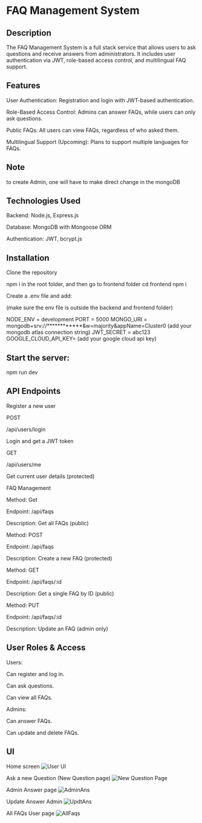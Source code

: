 # FAQ Management System

## Description

The FAQ Management System is a full stack service that allows users to ask questions and receive answers from administrators. It includes user authentication via JWT, role-based access control, and multilingual FAQ support.

## Features

User Authentication: Registration and login with JWT-based authentication.

Role-Based Access Control: Admins can answer FAQs, while users can only ask questions.

Public FAQs: All users can view FAQs, regardless of who asked them.

Multilingual Support (Upcoming): Plans to support multiple languages for FAQs.

## Note
to create Admin, one will have to make direct change in the mongoDB 

## Technologies Used

Backend: Node.js, Express.js

Database: MongoDB with Mongoose ORM

Authentication: JWT, bcrypt.js

## Installation

Clone the repository

npm i in the root folder,
and then go to frontend folder
cd frontend
npm i


Create a .env file and add:

(make sure the env file is outside the backend and frontend folder)

NODE_ENV = development
PORT = 5000
MONGO_URI = mongodb+srv://************&w=majority&appName=Cluster0 (add your mongodb atlas connection string)
JWT_SECRET = abc123
GOOGLE_CLOUD_API_KEY= (add your google cloud api key)


## Start the server:

npm run dev

## API Endpoints

Register a new user

POST

/api/users/login

Login and get a JWT token

GET

/api/users/me

Get current user details (protected)

FAQ Management

Method: Get

Endpoint: /api/faqs

Description: Get all FAQs (public)

Method: POST

Endpoint: /api/faqs

Description: Create a new FAQ (protected)

Method: GET

Endpoint: /api/faqs/:id

Description: Get a single FAQ by ID (public)

Method: PUT

Endpoint: /api/faqs/:id

Description: Update an FAQ (admin only)



## User Roles & Access

Users:

Can register and log in.

Can ask questions.

Can view all FAQs.

Admins:

Can answer FAQs.

Can update and delete FAQs.

## UI
Home screen
![User UI](images/image1.png)

Ask a new Question (New Question page)
![New Question Page](images/image2.png)

Admin Answer page
![AdminAns](images/image3.png)

Update Answer Admin
![UpdtAns](images/image4.png)

All FAQs User page
![AllFaqs](images/image5.png)



